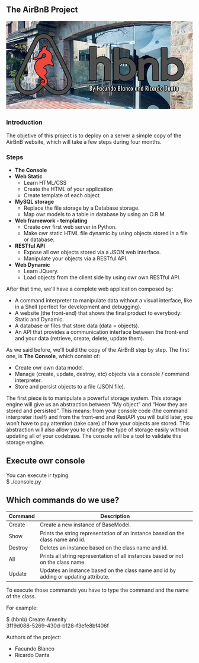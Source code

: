 ## The AirBnB Project

![Image text](https://github.com/RicardoDanta/Images_for_projects/blob/main/AirBnB-Cover.jpg)

### Introduction

The objetive of this project is to deploy on a server a simple copy of the AirBnB website, which will take a few steps during four months.

### Steps

- **The Console**
- **Web Static**
  - Learn HTML/CSS
  - Create the HTML of your application
  - Create template of each object
- **MySQL storage**
  - Replace the file storage by a Database storage.
  - Map owr models to a table in database by using an O.R.M.
- **Web framework - templating**
  - Create owr first web server in Python.
  - Make owr static HTML file dynamic by using objects stored in a file or database.
- **RESTful API**
  - Expose all owr objects stored via a JSON web interface.
  - Manipulate your objects via a RESTful API.
- **Web Dynamic**
  - Learn JQuery.
  - Load objects from the client side by using owr own RESTful API.

After that time, we'll have a complete web application composed by:

- A command interpreter to manipulate data without a visual interface, like in a Shell (perfect for development and debugging).
- A website (the front-end) that shows the final product to everybody: Static and Dynamic.
- A database or files that store data (data = objects).
- An API that provides a communication interface between the front-end and your data (retrieve, create, delete, update them).

As we said before, we'll build the copy of the AirBnB step by step.
The first one, is **The Console**, which consist of:

- Create owr own data model.
- Manage (create, update, destroy, etc) objects via a console / command interpreter.
- Store and persist objects to a file (JSON file).

The first piece is to manipulate a powerful storage system. This storage engine will give us an abstraction between “My object” and “How they are stored and persisted”. This means: from your console code (the command interpreter itself) and from the front-end and RestAPI you will build later, you won’t have to pay attention (take care) of how your objects are stored.
This abstraction will also allow you to change the type of storage easily without updating all of your codebase.
The console will be a tool to validate this storage engine.

## Execute owr console

You can execute ir typing:  
$ ./console.py

## Which commands do we use?

| Command | Description |
| ------------- | ------------- |
| Create  | Create a new instance of BaseModel.  |
| Show  | Prints the string representation of an instance based on the class name and id. |
| Destroy | Deletes an instance based on the class name and id. |
| All | Prints all string representation of all instances based or not on the class name. |
| Update | Updates an instance based on the class name and id by adding or updating attribute. |

To execute those commands you have to type the command and the name of the class.

For example:

$ (hbnb) Create Amenity  
3f19d088-5269-430d-b128-f3efe8bf406f

Authors of the project:
- Facundo Blanco
- Ricardo Danta
